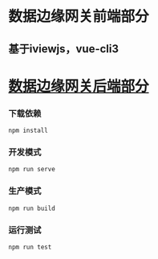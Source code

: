 # 数据边缘网关前端部分
## 基于iviewjs，vue-cli3
# [数据边缘网关后端部分](https://github.com/qmdx00/onenet-iot-project)
### 下载依赖
```
npm install
```
### 开发模式
```
npm run serve
```
### 生产模式
```
npm run build
```
### 运行测试
```
npm run test
```